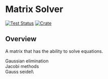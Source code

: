 # Matrix Solver

[![Test Status](https://github.com/rust-random/rand/actions/workflows/test.yml/badge.svg?event=push)](https://github.com/rust-random/rand/actions)
[![Crate](https://img.shields.io/crates/v/rand.svg)](https://crates.io/crates/rand)

## Overview
A matrix that has the ability to solve equations.

Gaussian elimination\
Jacobi methods\
Gauss seidel\